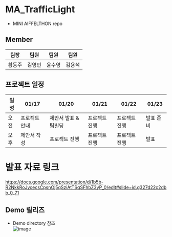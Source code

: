 # MA_TrafficLight
- MINI AIFFELTHON repo

## Member
|팀장|팀원|팀원|팀원|  
|:----:|:---:|:-----:|:---:|  
|황동주|김영민|윤수영|김용석|  

## 프로젝트 일정    
| 일정 | 01/17 | 01/20 | 01/21 | 01/22 | 01/23 |
| --- | --- | --- | --- | --- | --- |
| 오전 | 프로젝트 안내 | 제안서 발표 & 팀빌딩 | 프로젝트 진행 | 프로젝트 진행 | 발표 준비 |
| 오후 | 제안서 작성 | 프로젝트 진행 | 프로젝트 진행 | 프로젝트 진행 | 발표 |

# 발표 자료 링크
https://docs.google.com/presentation/d/1b5b-R2NkkRoJycecsCpsnOj5qSziAtTSqSFhbZ3yP_0/edit#slide=id.g327d22c2dbb_0_71

## Demo 릴리즈
- Demo directory 참조  
![image](https://github.com/user-attachments/assets/a5daea09-07fa-4d11-b4d5-3435618cb4c3)
